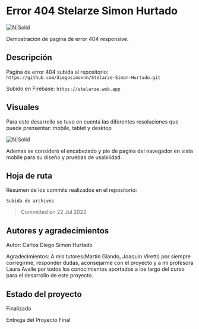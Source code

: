 # Error 404 Stelarze Simon Hurtado

![N|Solid](https://i.ibb.co/dc5jfwx/mockup.png)

Demostración de pagina de error 404 responsive.

## Descripción

Pagina de error 404 subida al repositorio: 
`https://github.com/diegosimonnn/Stelarze-Simon-Hurtado.git`

Subido en Firebase:
`https://stelarze.web.app`

## Visuales

Para este desarrollo se tuvo en cuenta las diferentes resoluciones que puede prensentar: mobile, tablet y desktop

![N|Solid](https://i.ibb.co/THSLXzv/banner-preview-rev-1.png)

Ademas se consideró el encabezado y pie de pagina del navegador en vista mobile para su diseño y pruebas de usabilidad.


## Hoja de ruta

Resumen de los commits realizados en el repositorio:

`Subida de archivos`
>Committed on 22 Jul 2022

## Autores y agradecimientos

Autor: Carlos Diego Simon Hurtado

Agradecimientos: 
A mis tutores(Martin Giando, Joaquin Viretti) por siempre corregirme, responder dudas, aconsejarme con el proyecto y a mi profesora Laura Avalle por todos los conocimientos aportados a los largo del curso para el desarrollo de este proyecto.

## Estado del proyecto

Finalizado

Entrega del Proyecto Final